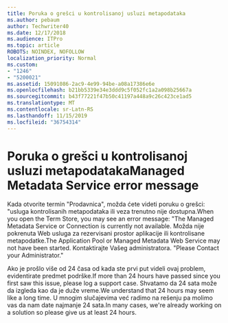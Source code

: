 ```yaml
---
title: Poruka o grešci u kontrolisanoj usluzi metapodataka
ms.author: pebaum
author: Techwriter40
ms.date: 12/17/2018
ms.audience: ITPro
ms.topic: article
ROBOTS: NOINDEX, NOFOLLOW
localization_priority: Normal
ms.custom:
- "1246"
- "5200021"
ms.assetid: 15091086-2ac9-4e99-94be-a08a17386e6e
ms.openlocfilehash: b21bb5339e34e3ddd9c5f052fc1a2a098b25667a
ms.sourcegitcommit: b43f77221f47b50c41197a448a9c26c423ce1ad5
ms.translationtype: MT
ms.contentlocale: sr-Latn-RS
ms.lasthandoff: 11/15/2019
ms.locfileid: "36754314"
---
```

# <a name="managed-metadata-service-error-message"></a><span data-ttu-id="ebb57-102">Poruka o grešci u kontrolisanoj usluzi metapodataka</span><span class="sxs-lookup"><span data-stu-id="ebb57-102">Managed Metadata Service error message</span></span>

<span data-ttu-id="ebb57-103">Kada otvorite termin "Prodavnica", možda ćete videti poruku o grešci: "usluga kontrolisanih metapodataka ili veza trenutno nije dostupna.</span><span class="sxs-lookup"><span data-stu-id="ebb57-103">When you open the Term Store, you may see an error message: "The Managed Metadata Service or Connection is currently not available.</span></span> <span data-ttu-id="ebb57-104">Možda nije pokrenuta Web usluga za rezervisani prostor aplikacije ili kontrolisane metapodatke.</span><span class="sxs-lookup"><span data-stu-id="ebb57-104">The Application Pool or Managed Metadata Web Service may not have been started.</span></span> <span data-ttu-id="ebb57-105">Kontaktirajte Vašeg administratora. "</span><span class="sxs-lookup"><span data-stu-id="ebb57-105">Please Contact your Administrator."</span></span>
  
<span data-ttu-id="ebb57-106">Ako je prošlo više od 24 časa od kada ste prvi put videli ovaj problem, evidentirate predmet podrške.</span><span class="sxs-lookup"><span data-stu-id="ebb57-106">If more than 24 hours have passed since you first saw this issue, please log a support case.</span></span> <span data-ttu-id="ebb57-107">Shvatamo da 24 sata može da izgleda kao da je duže vreme.</span><span class="sxs-lookup"><span data-stu-id="ebb57-107">We understand that 24 hours may seem like a long time.</span></span> <span data-ttu-id="ebb57-108">U mnogim slučajevima već radimo na rešenju pa molimo vas da nam date najmanje 24 sata.</span><span class="sxs-lookup"><span data-stu-id="ebb57-108">In many cases, we're already working on a solution so please give us at least 24 hours.</span></span>
  